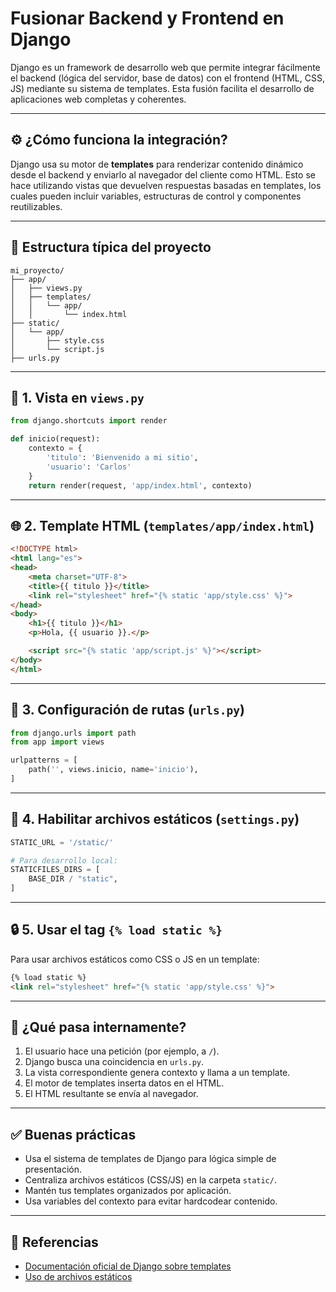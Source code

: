 # Fusionar Backend y Frontend en Django

Django es un framework de desarrollo web que permite integrar fácilmente el backend (lógica del servidor, base de datos) con el frontend (HTML, CSS, JS) mediante su sistema de templates. Esta fusión facilita el desarrollo de aplicaciones web completas y coherentes.

---

## ⚙️ ¿Cómo funciona la integración?

Django usa su motor de **templates** para renderizar contenido dinámico desde el backend y enviarlo al navegador del cliente como HTML. Esto se hace utilizando vistas que devuelven respuestas basadas en templates, los cuales pueden incluir variables, estructuras de control y componentes reutilizables.

---

## 🧩 Estructura típica del proyecto

```
mi_proyecto/
├── app/
│   ├── views.py
│   ├── templates/
│   │   └── app/
│   │       └── index.html
├── static/
│   └── app/
│       ├── style.css
│       └── script.js
├── urls.py
```

---

## 📝 1. Vista en `views.py`

```python
from django.shortcuts import render

def inicio(request):
    contexto = {
        'titulo': 'Bienvenido a mi sitio',
        'usuario': 'Carlos'
    }
    return render(request, 'app/index.html', contexto)
```

---

## 🌐 2. Template HTML (`templates/app/index.html`)

```html
<!DOCTYPE html>
<html lang="es">
<head>
    <meta charset="UTF-8">
    <title>{{ titulo }}</title>
    <link rel="stylesheet" href="{% static 'app/style.css' %}">
</head>
<body>
    <h1>{{ titulo }}</h1>
    <p>Hola, {{ usuario }}.</p>

    <script src="{% static 'app/script.js' %}"></script>
</body>
</html>
```

---

## 🔗 3. Configuración de rutas (`urls.py`)

```python
from django.urls import path
from app import views

urlpatterns = [
    path('', views.inicio, name='inicio'),
]
```

---

## 🧷 4. Habilitar archivos estáticos (`settings.py`)

```python
STATIC_URL = '/static/'

# Para desarrollo local:
STATICFILES_DIRS = [
    BASE_DIR / "static",
]
```

---

## 🔒 5. Usar el tag `{% load static %}`

Para usar archivos estáticos como CSS o JS en un template:

```html
{% load static %}
<link rel="stylesheet" href="{% static 'app/style.css' %}">
```

---

## 🧠 ¿Qué pasa internamente?

1. El usuario hace una petición (por ejemplo, a `/`).
2. Django busca una coincidencia en `urls.py`.
3. La vista correspondiente genera contexto y llama a un template.
4. El motor de templates inserta datos en el HTML.
5. El HTML resultante se envía al navegador.

---

## ✅ Buenas prácticas

- Usa el sistema de templates de Django para lógica simple de presentación.
- Centraliza archivos estáticos (CSS/JS) en la carpeta `static/`.
- Mantén tus templates organizados por aplicación.
- Usa variables del contexto para evitar hardcodear contenido.

---

## 📎 Referencias

- [Documentación oficial de Django sobre templates](https://docs.djangoproject.com/en/stable/topics/templates/)
- [Uso de archivos estáticos](https://docs.djangoproject.com/en/stable/howto/static-files/)
